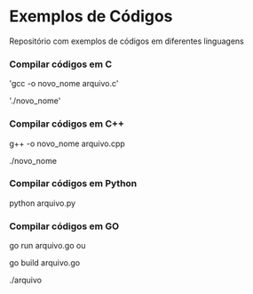 # Exemplos de Códigos
Repositório com exemplos de códigos em diferentes linguagens

### Compilar códigos em C

'gcc -o novo_nome arquivo.c'

'./novo_nome'

### Compilar códigos em C++

g++ -o novo_nome arquivo.cpp

./novo_nome


### Compilar códigos em Python

python arquivo.py

### Compilar códigos em GO

go run arquivo.go	ou

go build arquivo.go

./arquivo
